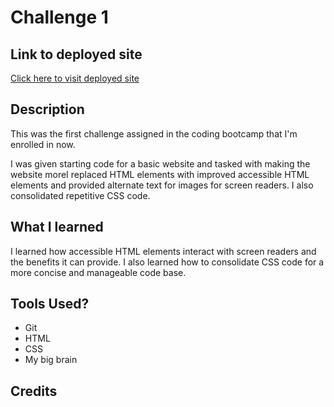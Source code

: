 # Challenge 1

## Link to deployed site
[Click here to visit deployed site](https://mthomsn.github.io/challenge-1/)

## Description
This was the first challenge assigned in the coding bootcamp that I'm enrolled in now.

I was given starting code for a basic website and tasked with making the website moreI replaced HTML elements with improved accessible HTML elements and provided alternate text for images for screen readers. I also consolidated repetitive CSS code.

## What I learned
I learned how accessible HTML elements interact with screen readers and the benefits it can provide. I also learned how to consolidate CSS code for a more concise and manageable code base.

## Tools Used?
- Git
- HTML
- CSS
- My big brain

## Credits
